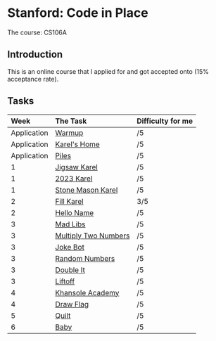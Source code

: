 # Stanford: Code in Place

The course: CS106A

## Introduction

This is an online course that I applied for and got accepted onto (15% acceptance rate).

## Tasks

| Week        | The Task                                                    | Difficulty for me |
| :---------- | :---------------------------------------------------------- | :---------------- |
| Application | [Warmup](cipTasls/aa_warmup.md)                             | /5                |
| Application | [Karel's Home](cipTasls/ab_karels_home.md)                  | /5                |
| Application | [Piles](cipTasks/piles.md)                                  | /5                |
| 1           | [Jigsaw Karel](cipTasks/ad_jigsaw_karel.md)                 | /5                |
| 1           | [2023 Karel](cipTasks/ae_2023_karel.md)                     | /5                |
| 1           | [Stone Mason Karel](cipTasks/af_stone_mason_karel.md)       | /5                |
| 2           | [Fill Karel](cipTasks/ag_fill_karel.md)                     | 3/5               |
| 2           | [Hello Name](cipTasks/ah_hello_name.md)                     | /5                |
| 3           | [Mad Libs](cipTasks/ai_mad_libs.md)                         | /5                |
| 3           | [Multiply Two Numbers](cipTasks/aj_multiple_two_numbers.md) | /5                |
| 3           | [Joke Bot](cipTasks/ak_joke_bot.md)                         | /5                |
| 3           | [Random Numbers](cipTasks/al_random_number.md)              | /5                |
| 3           | [Double It](cipTasks/am_double_it.md)                       | /5                |
| 3           | [Liftoff](cipTasks/an_liftoff.md)                           | /5                |
| 4           | [Khansole Academy](cipTasks/ao_khansole_academy.md)         | /5                |
| 4           | [Draw Flag](cipTasks/ap_draw_flag.md)                       | /5                |
| 5           | [Quilt](cipTasks/aq_quilt.md)                               | /5                |
| 6           | [Baby](cipTasks/ar_baby_snake.md)                           | /5                |
